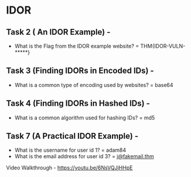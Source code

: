 # IDOR
## Task 2 ( An IDOR Example) - 
* What is the Flag from the IDOR example website?
 = THM{IDOR-VULN-*****}
## Task 3 (Finding IDORs in Encoded IDs) - 
* What is a common type of encoding used by websites?
 = base64
## Task 4 (Finding IDORs in Hashed IDs) - 
* What is a common algorithm used for hashing IDs?
 = md5
## Task 7 (A Practical IDOR Example) - 
* What is the username for user id 1?
 = adam84
* What is the email address for user id 3?
 = j@fakemail.thm

Video Walkthrough - https://youtu.be/6NsVQJjHHpE